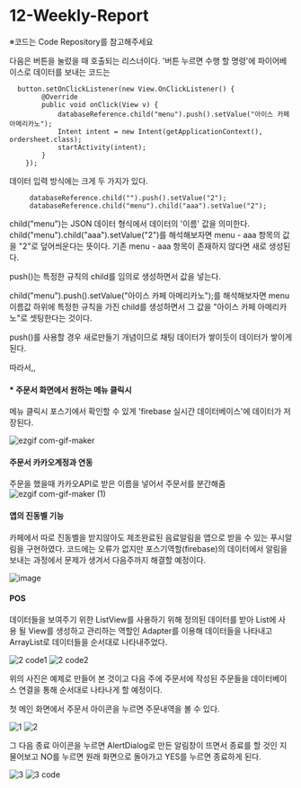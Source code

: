 # 12-Weekly-Report
※코드는 Code Repository를 참고해주세요


다음은 버튼을 눌렀을 때 호출되는 리스너이다. '버튼 누르면 수행 할 명령'에 파이어베이스로 데이터를 보내는 코드는

      button.setOnClickListener(new View.OnClickListener() {
            @Override
            public void onClick(View v) {
                databaseReference.child("menu").push().setValue("아이스 카페 아메리카노");
                Intent intent = new Intent(getApplicationContext(), ordersheet.class);
                startActivity(intent);
            }
        });
        
데이터 입력 방식에는 크게 두 가지가 있다.

         databaseReference.child("").push().setValue("2");
         databaseReference.child("menu").child("aaa").setValue("2");


child("menu")는 JSON 데이터 형식에서 데이터의 '이름' 값을 의미한다.
child("menu").child("aaa").setValue("2")를 해석해보자면 menu - aaa 항목의 값을 "2"로 덮어씌운다는 뜻이다. 
기존 menu - aaa 항목이 존재하지 않다면 새로 생성된다.

push()는 특정한 규칙의 child를 임의로 생성하면서 값을 넣는다.

child("menu").push().setValue("아이스 카페 아메리카노");를 해석해보자면 menu 이름값 하위에 특정한 규칙을 가진 
child를 생성하면서 그 값을 "아이스 카페 아메리카노"로 셋팅한다는 것이다.

push()를 사용할 경우 새로만들기 개념이므로 채팅 데이터가 쌓이듯이 데이터가 쌓이게 된다.

따라서,,

#### * 주문서 화면에서 원하는 메뉴 클릭시

메뉴 클릭시 포스기에서 확인할 수 있게 'firebase 실시간 데이터베이스'에 데이터가 저장된다.

![ezgif com-gif-maker](https://user-images.githubusercontent.com/79883718/119328980-ac465d00-bcbf-11eb-9bc7-757b4a7fe970.gif)


#### 주문서 카카오계정과 연동
 주문을 했을때 카카오API로 받은 이름을 넣어서 주문서를 분간해줌
![ezgif com-gif-maker (1)](https://user-images.githubusercontent.com/79992109/119342712-6e9e0000-bcd0-11eb-92a7-983414927a99.gif)




#### 앱의 진동벨 기능

카페에서 따로 진동벨을 받지않아도 제조완료된 음료알림을 앱으로 받을 수 있는 푸시알림을 구현하였다.
코드에는 오류가 없지만 포스기역할(firebase)의 데이터에서 알림을 보내는 과정에서 문제가 생겨서 다음주까지 해결할 예정이다.

![image](https://user-images.githubusercontent.com/75411735/119341905-4cf04900-bccf-11eb-8ad8-24b5c664e437.png)


#### POS

데이터들을 보여주기 위한 ListView를 사용하기 위해 정의된 데이터를 받아 List에 사용 될 View를 생성하고 관리하는 역할인 Adapter를 이용해 
데이터들을 나타내고 ArrayList로 데이터들을 순서대로 나타내주었다.

![2 code1](https://user-images.githubusercontent.com/80111309/119360001-20dfc280-bce5-11eb-830d-b3d48e7da4db.PNG)
![2 code2](https://user-images.githubusercontent.com/80111309/119360348-79af5b00-bce5-11eb-93c2-f962efe9bd14.PNG)

위의 사진은 예제로 만들어 본 것이고 다음 주에 주문서에 작성된 주문들을 데이터베이스 연결을 통해 순서대로 나타나게 할 예정이다.


첫 메인 화면에서 주문서 아이콘을 누르면 주문내역을 볼 수 있다.

![1](https://user-images.githubusercontent.com/80111309/119360573-b713e880-bce5-11eb-849e-6e93a4ca897a.PNG)
![2](https://user-images.githubusercontent.com/80111309/119360594-bbd89c80-bce5-11eb-8e6d-fb6f41287ca7.PNG)

그 다음 종료 아이콘을 누르면 AlertDialog로 만든 알림창이 뜨면서 종료를 할 것인 지 물어보고 NO를 누르면 원래 화면으로 돌아가고 
YES를 누르면 종료하게 된다.

![3](https://user-images.githubusercontent.com/80111309/119360806-f7736680-bce5-11eb-86e9-d4fa6f25de3c.PNG)
![3 code](https://user-images.githubusercontent.com/80111309/119360831-fe01de00-bce5-11eb-9bfe-c122bd911b24.PNG)



